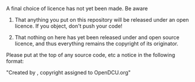 A final choice of licence has not yet been made. Be aware

1. That anything you put on this repository will be released under an open licence. If you object, don't push your code!

2. That nothing on here has yet been released under and open source licence, and thus everything remains the copyright of its originator.

Please put at the top of any source code, etc a notice in the following format:

"Created by <who>, copyright <year> assigned to OpenDCU.org"
